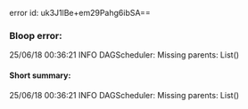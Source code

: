 error id: uk3J1lBe+em29Pahg6ibSA==
### Bloop error:

25/06/18 00:36:21 INFO DAGScheduler: Missing parents: List()
#### Short summary: 

25/06/18 00:36:21 INFO DAGScheduler: Missing parents: List()